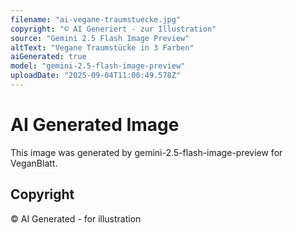 ```yaml
---
filename: "ai-vegane-traumstuecke.jpg"
copyright: "© AI Generiert - zur Illustration"
source: "Gemini 2.5 Flash Image Preview"
altText: "Vegane Traumstücke in 3 Farben"
aiGenerated: true
model: "gemini-2.5-flash-image-preview"
uploadDate: "2025-09-04T11:00:49.578Z"
---
```


# AI Generated Image

This image was generated by gemini-2.5-flash-image-preview for VeganBlatt.

## Copyright
© AI Generated - for illustration
